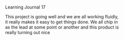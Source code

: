 Learning Journal 17  



This project is going well and we are all working fluidly,  
 it really makes it easy to get things done. We all chip in  
  as the lead at some point or another and this product is  
   really turning out nice
